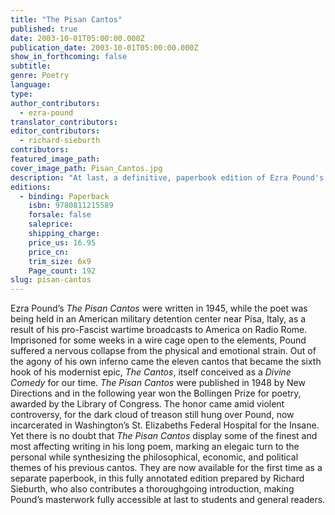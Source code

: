 ```yaml
---
title: "The Pisan Cantos"
published: true
date: 2003-10-01T05:00:00.000Z
publication_date: 2003-10-01T05:00:00.000Z
show_in_forthcoming: false
subtitle:
genre: Poetry
language:
type:
author_contributors:
  - ezra-pound
translator_contributors:
editor_contributors:
  - richard-sieburth
contributors:
featured_image_path:
cover_image_path: Pisan_Cantos.jpg
description: "At last, a definitive, paperbook edition of Ezra Pound's finest work "
editions:
  - binding: Paperback
    isbn: 9780811215589
    forsale: false
    saleprice:
    shipping_charge:
    price_us: 16.95
    price_cn:
    trim_size: 6x9
    Page_count: 192
slug: pisan-cantos
---
```


Ezra Pound’s _The Pisan Cantos_ were written in 1945, while the poet was being held in an American military detention center near Pisa, Italy, as a result of his pro-Fascist wartime broadcasts to America on Radio Rome. Imprisoned for some weeks in a wire cage open to the elements, Pound suffered a nervous collapse from the physical and emotional strain. Out of the agony of his own inferno came the eleven cantos that became the sixth hook of his modernist epic, _The Cantos_, itself conceived as a _Divine Comedy_ for our time. _The Pisan Cantos_ were published in 1948 by New Directions and in the following year won the Bollingen Prize for poetry, awarded by the Library of Congress. The honor came amid violent controversy, for the dark cloud of treason still hung over Pound, now incarcerated in Washington’s St. Elizabeths Federal Hospital for the Insane. Yet there is no doubt that _The Pisan Cantos_ display some of the finest and most affecting writing in his long poem, marking an elegaic turn to the personal while synthesizing the philosophical, economic, and political themes of his previous cantos. They are now available for the first time as a separate paperbook, in this fully annotated edition prepared by Richard Sieburth, who also contributes a thoroughgoing introduction, making Pound’s masterwork fully accessible at last to students and general readers.

